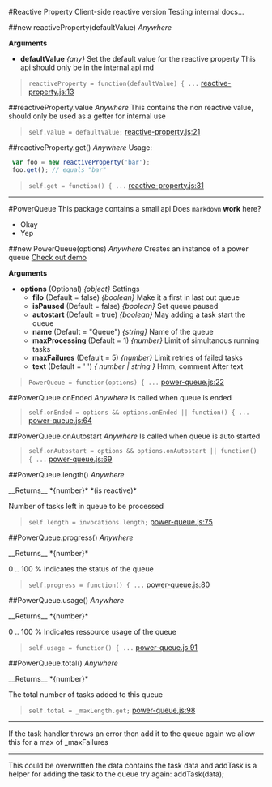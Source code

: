 #Reactive Property
Client-side reactive version
Testing internal docs...

##new reactiveProperty(defaultValue)    *Anywhere*

__Arguments__

* __defaultValue__  *{any}*
Set the default value for the reactive property
This api should only be in the internal.api.md

> ```reactiveProperty = function(defaultValue) { ...``` [reactive-property.js:13](reactive-property.js#L13)

##reactiveProperty.value    *Anywhere*
This contains the non reactive value, should only be used as a getter for
internal use

> ```self.value = defaultValue;``` [reactive-property.js:21](reactive-property.js#L21)

##reactiveProperty.get()    *Anywhere*
Usage:
```js
 var foo = new reactiveProperty('bar');
 foo.get(); // equals "bar"
```

> ```self.get = function() { ...``` [reactive-property.js:31](reactive-property.js#L31)


---
#PowerQueue
This package contains a small api
Does `markdown` __work__ here?
* Okay
* Yep

##new PowerQueue(options)    *Anywhere*
Creates an instance of a power queue 
[Check out demo](http://power-queue-test.meteor.com/)

__Arguments__

* __options__  (Optional)  *{object}*
Settings
  * __filo__  (Default = false)  *{boolean}*
Make it a first in last out queue
  * __isPaused__  (Default = false)  *{boolean}*
Set queue paused
  * __autostart__  (Default = true)  *{boolean}*
May adding a task start the queue
  * __name__  (Default = "Queue")  *{string}*
Name of the queue
  * __maxProcessing__  (Default = 1)  *{number}*
Limit of simultanous running tasks
  * __maxFailures__  (Default = 5)  *{number}*
Limit retries of failed tasks
  * __text__  (Default = ' ')  *{ number | string }*
Hmm, comment
After text

> ```PowerQueue = function(options) { ...``` [power-queue.js:22](power-queue.js#L22)

##PowerQueue.onEnded    *Anywhere*
Is called when queue is ended

> ```self.onEnded = options && options.onEnded || function() { ...``` [power-queue.js:64](power-queue.js#L64)

##PowerQueue.onAutostart    *Anywhere*
Is called when queue is auto started

> ```self.onAutostart = options && options.onAutostart || function() { ...``` [power-queue.js:69](power-queue.js#L69)

##PowerQueue.length()    *Anywhere*

<div style="border-bottom: 1px thin black; width: 50%;"></div>
__Returns__  *{number}*  *(is reactive)*

Number of tasks left in queue to be processed

> ```self.length = invocations.length;``` [power-queue.js:75](power-queue.js#L75)

##PowerQueue.progress()    *Anywhere*

<div style="border-bottom: 1px thin black; width: 50%;"></div>
__Returns__  *{number}*

0 .. 100 % Indicates the status of the queue

> ```self.progress = function() { ...``` [power-queue.js:80](power-queue.js#L80)

##PowerQueue.usage()    *Anywhere*

<div style="border-bottom: 1px thin black; width: 50%;"></div>
__Returns__  *{number}*

0 .. 100 % Indicates ressource usage of the queue

> ```self.usage = function() { ...``` [power-queue.js:91](power-queue.js#L91)

##PowerQueue.total()    *Anywhere*

<div style="border-bottom: 1px thin black; width: 50%;"></div>
__Returns__  *{number}*

The total number of tasks added to this queue

> ```self.total = _maxLength.get;``` [power-queue.js:98](power-queue.js#L98)

---
If the task handler throws an error then add it to the queue again
we allow this for a max of _maxFailures

---
This could be overwritten the data contains the task data and addTask
is a helper for adding the task to the queue
try again: addTask(data);
